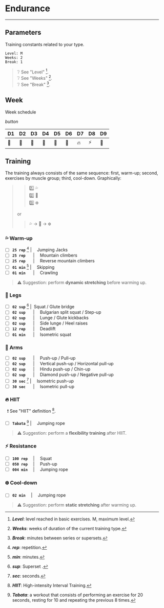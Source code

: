 # Endurance

---

## Parameters

Training constants related to your type.

```plaintext
Level: M
Weeks: 2
Break: 1
```

> :grey_question: See "Level" [^level]. <br>
> :grey_question: See "Weeks" [^weeks]. <br>
> :grey_question: See "Break" [^break]. <br>

## Week

Week schedule

<var>button</var>

|D1|D2|D3|D4|D5|D6|D7|D8|D9|
|--|--|--|--|--|--|--|--|--|
|:leg:|:muscle:|:palm_tree:|:leg:|:muscle:|:palm_tree:|:fire:|:zap:|:palm_tree:|

## Training

The training always consists of the same sequence: first, warm-up; second, exercises by muscle group; third, cool-down. Graphically:

>> :one: :sweat_drops: <br>
>> :two: :muscle: <br>
>> :three: :snowflake: <br>
>
> or <br>
>
>>:sweat_drops: &rarr; :muscle: &rarr; :snowflake:

### :sweat_drops: Warm-up

- [ ] **`25 rep`** [^rep]&nbsp;|&emsp; Jumping Jacks
- [ ] **`25 rep`** &emsp;&ensp;|&emsp; Mountain climbers
- [ ] **`25 rep`** &emsp;&ensp;|&emsp; Reverse mountain climbers
- [ ] **`01 min`** [^min]&nbsp;|&emsp; Skipping
- [ ] **`01 min`** &emsp;&ensp;|&emsp; Crawling

> :warning: Suggestion: perform **dynamic stretching** before warming up.

### :leg: Legs

- [ ] **`02 sup`** [^sup]&nbsp;|&nbsp; Squat / Glute bridge
- [ ] **`02 sup`** &emsp;&ensp;|&emsp; Bulgarian split squat / Step-up
- [ ] **`02 sup`** &emsp;&ensp;|&emsp; Lunge / Glute kickbacks
- [ ] **`02 sup`** &emsp;&ensp;|&emsp; Side lunge / Heel raises
- [ ] **`12 rep`** &emsp;&ensp;|&emsp; Deadlift
- [ ] **`01 min`** &emsp;&ensp;|&emsp; Isometric squat

### :muscle: Arms

- [ ] **`02 sup`** &emsp;&ensp;|&emsp; Push-up / Pull-up
- [ ] **`02 sup`** &emsp;&ensp;|&emsp; Vertical push-up / Horizontal pull-up
- [ ] **`02 sup`** &emsp;&ensp;|&emsp; Hindu push-up / Chin-up
- [ ] **`02 sup`** &emsp;&ensp;|&emsp; Diamond push-up / Negative pull-up
- [ ] **`30 sec`** [^sec]&nbsp;|&emsp; Isometric push-up
- [ ] **`30 sec`** &emsp;&ensp;|&emsp; Isometric pull-up

### :fire: HIIT

&ensp;:exclamation: See "HIIT" definition [^hiit].

- [ ] **`Tabata`** [^tabata]&nbsp;|&emsp; Jumping rope <br>

> :warning: Suggestion: perform a **flexibility training** after HIIT.

### :zap: Resistance

- [ ] **`100 rep`** &emsp;|&emsp; Squat <br>
- [ ] **`050 rep`** &emsp;|&emsp; Push-up <br>
- [ ] **`004 min`** &emsp;|&emsp; Jumping rope <br>

### :snowflake: Cool-down

- [ ] **`02 min`** &emsp;|&emsp; Jumping rope <br>

> :warning: Suggestion: perform **static stretching** after warming up.

[^break]: _**Break**_: minutes between series or supersets.

[^hiit]: _**HIIT**_: High-intensity Interval Training.

[^level]: _**Level**_: level reached in basic exercises. M, maximum level.

[^min]: _**min**_: minutes.

[^rep]: _**rep**_: repetition.

[^sec]: _**sec**_: seconds.

[^sup]: _**sup**_: Superset [^superset].

[^superset]: _**Superset**_: 10 or 12 repetitions of two consecutive exercises (without rest in between).

[^tabata]: _**Tabata**_: a workout that consists of performing an exercise for 20 seconds, resting for 10 and repeating the previous 8 times.

[^weeks]: _**Weeks**_: weeks of duration of the current training type.

<html>
    <head>
        <link rel="stylesheet" href="style.css">
    </head>
    <footer>
        <script type="text/javascript" src="script.js"></script>
    </footer>
</html>
